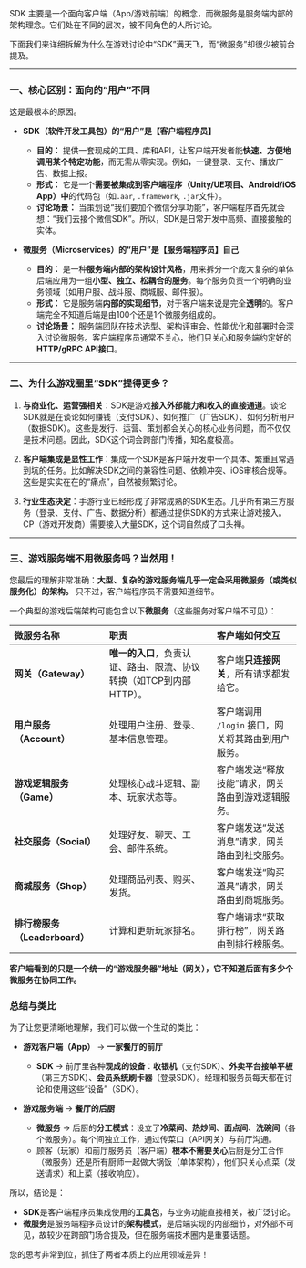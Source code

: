 SDK 主要是一个面向客户端（App/游戏前端）的概念，而微服务是服务端内部的架构理念。它们处在不同的层次，被不同角色的人所讨论。

下面我们来详细拆解为什么在游戏讨论中“SDK”满天飞，而“微服务”却很少被前台提及。

---

### 一、核心区别：面向的“用户”不同

这是最根本的原因。

*   **SDK（软件开发工具包）的“用户”是【客户端程序员】**
    *   **目的：** 提供一套现成的工具、库和API，让客户端开发者能**快速、方便地调用某个特定功能**，而无需从零实现。例如，一键登录、支付、播放广告、数据上报。
    *   **形式：** 它是一个**需要被集成到客户端程序（Unity/UE项目、Android/iOS App）中**的代码包（如`.aar`, `.framework`, `.jar`文件）。
    *   **讨论场景：** 当策划说“我们要加个微信分享功能”，客户端程序首先就会想：“我们去接个微信SDK”。所以，SDK是日常开发中高频、直接接触的实体。

*   **微服务（Microservices）的“用户”是【服务端程序员】自己**
    *   **目的：** 是一种**服务端内部的架构设计风格**，用来拆分一个庞大复杂的单体后端应用为一组**小型、独立、松耦合的服务**。每个服务负责一个明确的业务领域（如用户服、战斗服、商城服、邮件服）。
    *   **形式：** 它是服务端**内部的实现细节**，对于客户端来说是完全**透明**的。客户端完全不知道后端是由100个还是1个微服务组成的。
    *   **讨论场景：** 服务端团队在技术选型、架构评审会、性能优化和部署时会深入讨论微服务。客户端程序员通常不关心，他们只关心和服务端约定好的**HTTP/gRPC API接口**。

---

### 二、为什么游戏圈里“SDK”提得更多？

1.  **与商业化、运营强相关**：SDK是游戏**接入外部能力和收入的直接通道**。谈论SDK就是在谈论如何赚钱（支付SDK）、如何推广（广告SDK）、如何分析用户（数据SDK）。这些是发行、运营、策划都会关心的核心业务问题，而不仅仅是技术问题。因此，SDK这个词会跨部门传播，知名度极高。

2.  **客户端集成是显性工作**：集成一个SDK是客户端开发中一个具体、繁重且常遇到坑的任务。比如解决SDK之间的兼容性问题、依赖冲突、iOS审核合规等。这些是实实在在的“痛点”，自然被频繁讨论。

3.  **行业生态决定**：手游行业已经形成了非常成熟的SDK生态。几乎所有第三方服务（登录、支付、广告、数据分析）都通过提供SDK的方式来让游戏接入。CP（游戏开发商）需要接入大量SDK，这个词自然成了口头禅。

---

### 三、游戏服务端不用微服务吗？当然用！

您最后的理解非常准确：**大型、复杂的游戏服务端几乎一定会采用微服务（或类似服务化）的架构。** 只不过，客户端程序员不需要知道细节。

一个典型的游戏后端架构可能包含以下**微服务**（这些服务对客户端不可见）：

| 微服务名称                    | 职责                                                         | 客户端如何交互                                     |
| :---------------------------- | :----------------------------------------------------------- | :------------------------------------------------- |
| **网关（Gateway）**           | **唯一的入口**，负责认证、路由、限流、协议转换（如TCP到内部HTTP）。 | 客户端**只连接网关**，所有请求都发给它。           |
| **用户服务（Account）**       | 处理用户注册、登录、基本信息管理。                           | 客户端调用 `/login` 接口，网关将其路由到用户服务。 |
| **游戏逻辑服务（Game）**      | 处理核心战斗逻辑、副本、玩家状态等。                         | 客户端发送“释放技能”请求，网关路由到游戏逻辑服务。 |
| **社交服务（Social）**        | 处理好友、聊天、工会、邮件系统。                             | 客户端发送“发送消息”请求，网关路由到社交服务。     |
| **商城服务（Shop）**          | 处理商品列表、购买、发货。                                   | 客户端发送“购买道具”请求，网关路由到商城服务。     |
| **排行榜服务（Leaderboard）** | 计算和更新玩家排名。                                         | 客户端请求“获取排行榜”，网关路由到排行榜服务。     |

**客户端看到的只是一个统一的“游戏服务器”地址（网关），它不知道后面有多少个微服务在协同工作。**

### 总结与类比

为了让您更清晰地理解，我们可以做一个生动的类比：

*   **游戏客户端（App）** -> **一家餐厅的前厅**
    *   **SDK** -> 前厅里各种**现成的设备**：**收银机**（支付SDK）、**外卖平台接单平板**（第三方SDK）、**会员系统刷卡器**（登录SDK）。经理和服务员每天都在讨论和使用这些“设备”（SDK）。

*   **游戏服务端** -> **餐厅的后厨**
    *   **微服务** -> 后厨的**分工模式**：设立了**冷菜间**、**热炒间**、**面点间**、**洗碗间**（各个微服务）。每个间独立工作，通过传菜口（API网关）与前厅沟通。
    *   顾客（玩家）和前厅服务员（客户端）**根本不需要关心**后厨是分工合作（微服务）还是所有厨师一起做大锅饭（单体架构），他们只关心点菜（发送请求）和上菜（接收响应）。

所以，结论是：
*   **SDK**是客户端程序员集成使用的**工具包**，与业务功能直接相关，被广泛讨论。
*   **微服务**是服务端程序员设计的**架构模式**，是后端实现的内部细节，对外部不可见，故较少在跨部门场合提及，但在服务端技术圈内是重要话题。

您的思考非常到位，抓住了两者本质上的应用领域差异！